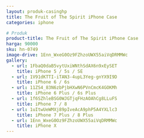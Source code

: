 ```yaml
---
layout: produk-casinghp
title: The Fruit of The Spirit iPhone Case
categories: iphone

# Produk
product-title: The Fruit of The Spirit iPhone Case
harga: 90000
sku: hn-0749
image-drive: 1Enn_WxeG0Oz9FZhzoUWX55aiVqDRMMWc
gallery:
  - url: 1FbaQ0daB5vytUxiWNthSdAX6n9xEySET
    title: iPhone 5 / 5s / SE
  - url: 1V91dKTTI-iTAN3-4upL3Yeg-gnYX9I9D
    title: iPhone 6 / 6s
  - url: 11ZS4_83N6zbPjbHXwN6PVnCmcK4GOKMh
    title: iPhone 6 Plus / 6s Plus
  - url: 1f6SZhleBSG0WJGTjqFHzAOAhCg8LLuFS
    title: iPhone 7 / 8
  - url: 1uItwUeWMXj89pIveAcA9phP5A4YXLlc3
    title: iPhone 7 Plus / 8 Plus
  - url: 1Enn_WxeG0Oz9FZhzoUWX55aiVqDRMMWc
    title: iPhone X
---
```

